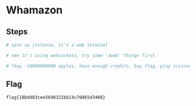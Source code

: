 # Whamazon

## Steps
```bash
# spin up instance, it's a web terminal

# see it's using websockets, try some 'dumb' things first

# *buy -10000000000 apples, have enough credits, buy flag, play scissors, get flag
```

## Flag
```
flag{18bdd83cee5690321bb14c70465d3408}
```
